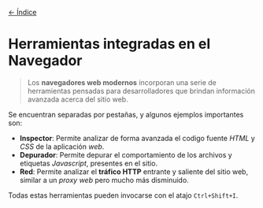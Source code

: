 [<- Índice](../WebHacking.md)
# Herramientas integradas en el Navegador

> Los **navegadores web modernos** incorporan una serie de herramientas pensadas para desarrolladores que brindan información avanzada acerca del sitio web.

Se encuentran separadas por pestañas, y algunos ejemplos importantes son:

- **Inspector**: Permite analizar de forma avanzada el codigo fuente *HTML* y *CSS* de la aplicación *web*.
- **Depurador**: Permite depurar el comportamiento de los archivos y etiquetas *Javascript*, presentes en el sitio.
- **Red**: Permite analizar el **tráfico HTTP** entrante y saliente del sitio web, similar a un *proxy web* pero mucho más disminuido.

Todas estas herramientas pueden invocarse con el atajo `Ctrl+Shift+I`.